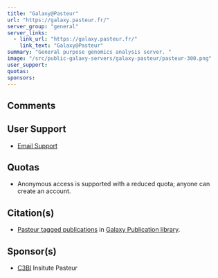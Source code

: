 ```yaml
---
title: "Galaxy@Pasteur"
url: "https://galaxy.pasteur.fr/"
server_group: "general"
server_links: 
  - link_url: "https://galaxy.pasteur.fr/"
    link_text: "Galaxy@Pasteur"
summary: "General purpose genomics analysis server. "
image: "/src/public-galaxy-servers/galaxy-pasteur/pasteur-300.png"
user_support: 
quotas: 
sponsors: 
---
```


## Comments


## User Support

* [Email Support](mailto:galaxy@pasteur.fr)

## Quotas

* Anonymous access is supported with a reduced quota; anyone can create an account.

## Citation(s)

* [Pasteur tagged publications](https://www.zotero.org/groups/1732893/galaxy/items/tag/%3EPasteur) in [Galaxy Publication library](/src/publication-library/index.md).


## Sponsor(s)

* [C3BI](https://c3bi.pasteur.fr/) Insitute Pasteur
